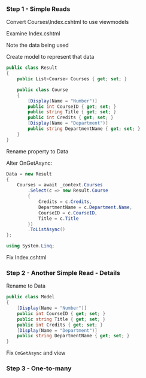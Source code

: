 ### Step 1 - Simple Reads

Convert Courses\Index.cshtml to use viewmodels

Examine Index.cshtml

Note the data being used

Create model to represent that data

```csharp
public class Result
{
    public List<Course> Courses { get; set; }

    public class Course
    {
        [Display(Name = "Number")]
        public int CourseID { get; set; }
        public string Title { get; set; }
        public int Credits { get; set; }
        [Display(Name = "Department")]
        public string DepartmentName { get; set; }
    }
}
```

Rename property to Data

Alter OnGetAsync:

```csharp
Data = new Result
{
    Courses = await _context.Courses
        .Select(c => new Result.Course
        {
            Credits = c.Credits,
            DepartmentName = c.Department.Name,
            CourseID = c.CourseID,
            Title = c.Title
        })
        .ToListAsync()
};

using System.Linq;
```

Fix Index.cshtml

### Step 2 - Another Simple Read - Details

Rename to Data

```csharp
public class Model
{
    [Display(Name = "Number")]
    public int CourseID { get; set; }
    public string Title { get; set; }
    public int Credits { get; set; }
    [Display(Name = "Department")]
    public string DepartmentName { get; set; }
}
```

Fix `OnGetAsync` and view

### Step 3 - One-to-many

